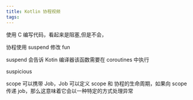 ```yaml
---
title: Kotlin 协程视频
tags:
---
```


使用 C 编写代码，看起来是阻塞,但是不会，

协程使用 suspend 修改 fun

suspend 会告诉 Kotin 编译器该函数需要在 coroutines 中执行


suspicious



scope 可以携带 Job，Job 可以定义 scope 和 协程的生命周期，如果向 scope 传递 job，那么这意味着它会以一种特定的方式处理异常